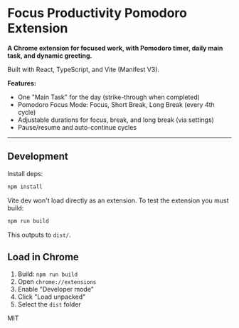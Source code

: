 
# Focus Productivity Pomodoro Extension

**A Chrome extension for focused work, with Pomodoro timer, daily main task, and dynamic greeting.**

Built with React, TypeScript, and Vite (Manifest V3).

**Features:**
- One "Main Task" for the day (strike-through when completed)
- Pomodoro Focus Mode: Focus, Short Break, Long Break (every 4th cycle)
- Adjustable durations for focus, break, and long break (via settings)
- Pause/resume and auto-continue cycles

---

## Development

Install deps:

```bash
npm install
```

Vite dev won't load directly as an extension. To test the extension you must build:

```bash
npm run build
```

This outputs to `dist/`.

## Load in Chrome

1. Build: `npm run build`
2. Open `chrome://extensions`
3. Enable "Developer mode"
4. Click "Load unpacked"
5. Select the `dist` folder


MIT
